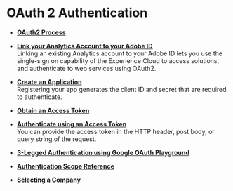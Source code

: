# OAuth 2 Authentication

 

-   **[OAuth2 Process](oauth2_process.md)**  
 
-   **[Link your Analytics Account to your Adobe ID](auth_link_account.md)**  
Linking an existing Analytics account to your Adobe ID lets you use the single-sign on capability of the Experience Cloud to access solutions, and authenticate to web services using OAuth2.
-   **[Create an Application](auth_register_app.md)**  
Registering your app generates the client ID and secret that are required to authenticate.
-   **[Obtain an Access Token](auth_obtain_access_token.md)**  
 
-   **[Authenticate using an Access Token](auth_tokens.md)**  
You can provide the access token in the HTTP header, post body, or query string of the request.
-   **[3-Legged Authentication using Google OAuth Playground](auth_example.md)**  
 
-   **[Authentication Scope Reference](auth_scope.md)**  
 
-   **[Selecting a Company](auth_company.md)**  
 

